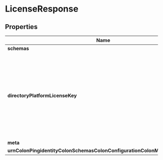 

# LicenseResponse


## Properties

| Name | Type | Description | Notes |
|------------ | ------------- | ------------- | -------------|
|**schemas** | **List&lt;EnumlicenseSchemaUrn&gt;** |  |  [optional] |
|**directoryPlatformLicenseKey** | **String** | License key enabling use of Directory Server, Directory Proxy Server, Data Sync Server, and Data Metrics Server products. |  [optional] |
|**meta** | [**MetaMeta**](MetaMeta.md) |  |  [optional] |
|**urnColonPingidentityColonSchemasColonConfigurationColonMessagesColon20** | [**MetaUrnPingidentitySchemasConfigurationMessages20**](MetaUrnPingidentitySchemasConfigurationMessages20.md) |  |  [optional] |



